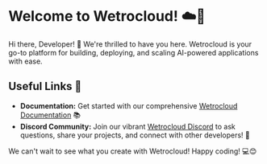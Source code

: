 # Welcome to Wetrocloud! ☁️🚀

Hi there, Developer! 👋 We're thrilled to have you here. Wetrocloud is your go-to platform for building, deploying, and scaling AI-powered applications with ease.

## Useful Links 🔗

- **Documentation:** Get started with our comprehensive [Wetrocloud Documentation](https://docs.wetrocloud.com/introduction) 📚
- **Discord Community:** Join our vibrant [Wetrocloud Discord](https://discord.gg/kA4Nwrvr) to ask questions, share your projects, and connect with other developers! 💬

We can't wait to see what you create with Wetrocloud! Happy coding! 💻😊
